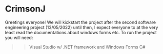 # CrimsonJ
Greetings everyone!
We will kickstart the project after the second software engineering project (13/05/2022) until then, I expect everyone to at the very least read the documentations about 
windows forms etc.
To run the project you will need:
  >>Visual Studio w/ .NET framework and Windows Forms
  >>C#
